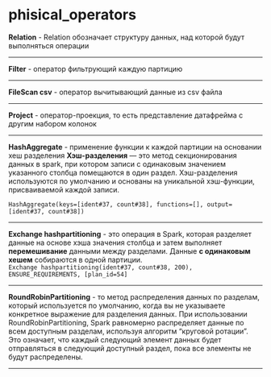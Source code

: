 # phisical_operators

**Relation** - Relation обозначает структуру данных, над которой будут выполняться операции
___

**Filter** - оператор фильтрующий каждую партицию
___

**FileScan csv** - оператор вычитывающий данные из csv файла 
___

**Project** - оператор-проекция, то есть представление датафрейма с другим набором колонок
___

**HashAggregate** - применение функции к каждой партиции на основании хеш разделения **Хэш-разделения** — это метод секционирования данных в spark, при котором записи с одинаковым значением указанного столбца помещаются в один раздел. Хэш-разделения используются по умолчанию и основаны на уникальной хэш-функции, присваиваемой каждой записи.

`HashAggregate(keys=[ident#37, count#38], functions=[], output=[ident#37, count#38])` 
___


**Exchange hashpartitioning** - это операция в Spark, которая разделяет данные на основе хэша значения столбца и затем выполняет **перемешивание** данными между разделами. Данные **с одинаковым хешем** собираются в одной партиции.  
`Exchange hashpartitioning(ident#37, count#38, 200), ENSURE_REQUIREMENTS, [plan_id=54]`
___
**RoundRobinPartitioning** - то метод распределения данных по разделам, который используется по умолчанию, когда вы не указываете конкретное выражение для разделения данных. При использовании RoundRobinPartitioning, Spark равномерно распределяет данные по всем доступным разделам, используя алгоритм “круговой ротации”. Это означает, что каждый следующий элемент данных будет отправляться в следующий доступный раздел, пока все элементы не будут распределены.
___
